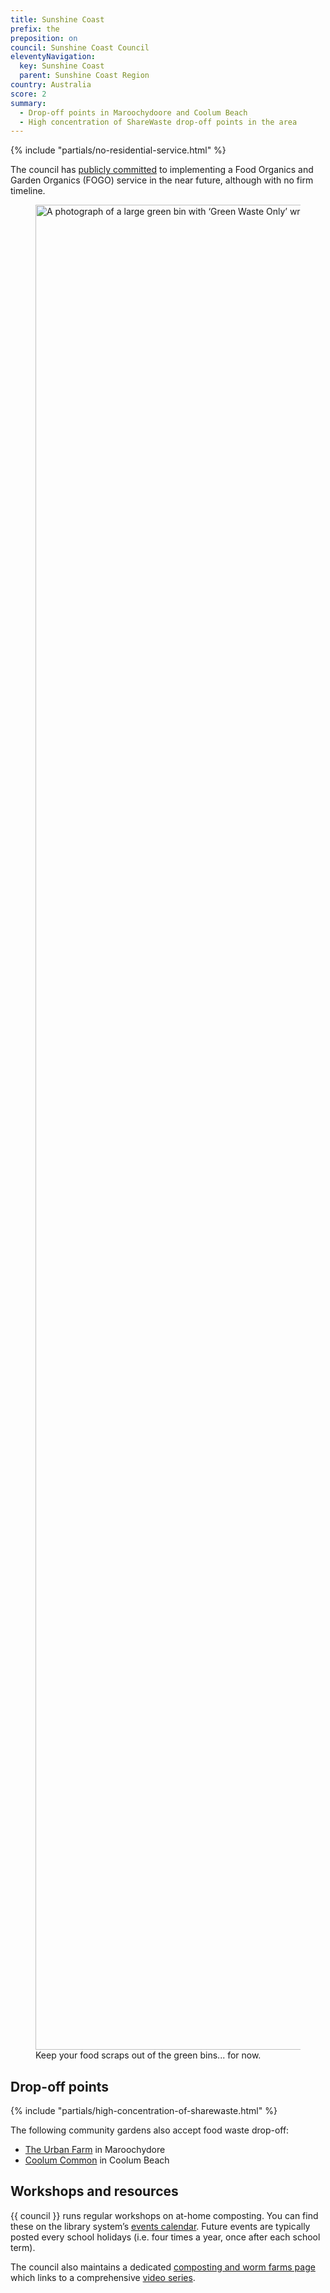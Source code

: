 ```yaml
---
title: Sunshine Coast
prefix: the
preposition: on
council: Sunshine Coast Council
eleventyNavigation:
  key: Sunshine Coast
  parent: Sunshine Coast Region
country: Australia
score: 2
summary:
  - Drop-off points in Maroochydoore and Coolum Beach
  - High concentration of ShareWaste drop-off points in the area
---
```


{% include "partials/no-residential-service.html" %}

The council has [publicly committed](https://www.sunshinecoast.qld.gov.au/living-and-community/waste-and-recycling/bin-collection-services/garden-waste-bin-collection/frequently-asked-questions#:~:text=We%20are%20currently%20investigating%20suitable%20processing%20facilities.%20The%20garden%20organics%20service%20can%20easily%20transition%20to%20a%20FOGO%20service%20in%20the%20future.) to implementing a Food Organics and Garden Organics (FOGO) service in the near future, although with no firm timeline.

<figure>
  <img src="{% src 'sunshine-coast/green-waste-only.jpg' %}"
  srcset="{% srcset 'sunshine-coast/green-waste-only.jpg' %}"
  alt="A photograph of a large green bin with ‘Green Waste Only’ written on it."
  width="3936 "
  height="2952"
  loading="lazy">
  <figcaption>Keep your food scraps out of the green bins... for now.</figcaption>
</figure>

## Drop-off points

{% include "partials/high-concentration-of-sharewaste.html" %}

The following community gardens also accept food waste drop-off:

- [The Urban Farm](https://theurbanfarmmnc.com/page1.html) in Maroochydore
- [Coolum Common](https://www.facebook.com/coolumcommon) in Coolum Beach

## Workshops and resources

{{ council }} runs regular workshops on at-home composting. You can find these on the library system’s [events calendar](https://library.sunshinecoast.qld.gov.au/events/calendar). Future events are typically posted every school holidays (i.e. four times a year, once after each school term).

The council also maintains a dedicated [composting and worm farms page](https://www.sunshinecoast.qld.gov.au/living-and-community/waste-and-recycling/recycling-and-waste-education/composting-and-worm-farms) which links to a comprehensive [video series](https://www.youtube.com/playlist?list=PLN6q_1UaRZU4ib9v9do6Hl5QCViYmT001).
